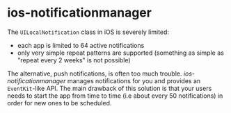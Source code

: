ios-notificationmanager
=======================

The `UILocalNotification` class in iOS is severely limited:

- each app is limited to 64 active notifications
- only very simple repeat patterns are supported (something as simple as "repeat every 2 weeks" is not possible)

The alternative, push notifications, is often too much trouble.
*ios-notificationmanager* manages notifications for you and provides an `EventKit`-like API.
The main drawback of this solution is that your users needs to start the app from time to time (i.e about every 50 notifications) in order for new ones to be scheduled.
